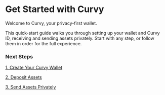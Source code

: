# Get Started with Curvy

Welcome to Curvy, your privacy-first wallet.

This quick-start guide walks you through setting up your wallet and Curvy ID, receiving and sending assets privately. Start with any step, or follow them in order for the full experience.

### Next Steps
[1. Create Your Curvy Wallet](./create-your-curvy-wallet)

[2. Deposit Assets](./deposit-assets)

[3. Send Assets Privately](./send-assets-privately)
